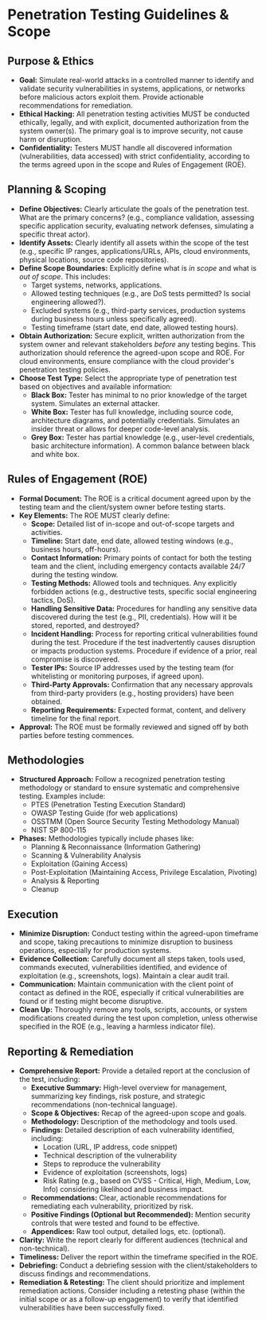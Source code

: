 # Penetration Testing Guidelines & Scope

## Purpose & Ethics

* **Goal:** Simulate real-world attacks in a controlled manner to identify and validate security vulnerabilities in systems, applications, or networks before malicious actors exploit them. Provide actionable recommendations for remediation.
* **Ethical Hacking:** All penetration testing activities MUST be conducted ethically, legally, and with explicit, documented authorization from the system owner(s). The primary goal is to improve security, not cause harm or disruption.
* **Confidentiality:** Testers MUST handle all discovered information (vulnerabilities, data accessed) with strict confidentiality, according to the terms agreed upon in the scope and Rules of Engagement (ROE).

## Planning & Scoping

* **Define Objectives:** Clearly articulate the goals of the penetration test. What are the primary concerns? (e.g., compliance validation, assessing specific application security, evaluating network defenses, simulating a specific threat actor).
* **Identify Assets:** Clearly identify all assets within the scope of the test (e.g., specific IP ranges, applications/URLs, APIs, cloud environments, physical locations, source code repositories).
* **Define Scope Boundaries:** Explicitly define what is *in scope* and what is *out of scope*. This includes:
    * Target systems, networks, applications.
    * Allowed testing techniques (e.g., are DoS tests permitted? Is social engineering allowed?).
    * Excluded systems (e.g., third-party services, production systems during business hours unless specifically agreed).
    * Testing timeframe (start date, end date, allowed testing hours).
* **Obtain Authorization:** Secure explicit, written authorization from the system owner and relevant stakeholders *before* any testing begins. This authorization should reference the agreed-upon scope and ROE. For cloud environments, ensure compliance with the cloud provider's penetration testing policies.
* **Choose Test Type:** Select the appropriate type of penetration test based on objectives and available information:
    * **Black Box:** Tester has minimal to no prior knowledge of the target system. Simulates an external attacker.
    * **White Box:** Tester has full knowledge, including source code, architecture diagrams, and potentially credentials. Simulates an insider threat or allows for deeper code-level analysis.
    * **Grey Box:** Tester has partial knowledge (e.g., user-level credentials, basic architecture information). A common balance between black and white box.

## Rules of Engagement (ROE)

* **Formal Document:** The ROE is a critical document agreed upon by the testing team and the client/system owner before testing starts.
* **Key Elements:** The ROE MUST clearly define:
    * **Scope:** Detailed list of in-scope and out-of-scope targets and activities.
    * **Timeline:** Start date, end date, allowed testing windows (e.g., business hours, off-hours).
    * **Contact Information:** Primary points of contact for both the testing team and the client, including emergency contacts available 24/7 during the testing window.
    * **Testing Methods:** Allowed tools and techniques. Any explicitly forbidden actions (e.g., destructive tests, specific social engineering tactics, DoS).
    * **Handling Sensitive Data:** Procedures for handling any sensitive data discovered during the test (e.g., PII, credentials). How will it be stored, reported, and destroyed?
    * **Incident Handling:** Process for reporting critical vulnerabilities found during the test. Procedure if the test inadvertently causes disruption or impacts production systems. Procedure if evidence of a prior, real compromise is discovered.
    * **Tester IPs:** Source IP addresses used by the testing team (for whitelisting or monitoring purposes, if agreed upon).
    * **Third-Party Approvals:** Confirmation that any necessary approvals from third-party providers (e.g., hosting providers) have been obtained.
    * **Reporting Requirements:** Expected format, content, and delivery timeline for the final report.
* **Approval:** The ROE must be formally reviewed and signed off by both parties before testing commences.

## Methodologies

* **Structured Approach:** Follow a recognized penetration testing methodology or standard to ensure systematic and comprehensive testing. Examples include:
    * PTES (Penetration Testing Execution Standard)
    * OWASP Testing Guide (for web applications)
    * OSSTMM (Open Source Security Testing Methodology Manual)
    * NIST SP 800-115
* **Phases:** Methodologies typically include phases like:
    * Planning & Reconnaissance (Information Gathering)
    * Scanning & Vulnerability Analysis
    * Exploitation (Gaining Access)
    * Post-Exploitation (Maintaining Access, Privilege Escalation, Pivoting)
    * Analysis & Reporting
    * Cleanup

## Execution

* **Minimize Disruption:** Conduct testing within the agreed-upon timeframe and scope, taking precautions to minimize disruption to business operations, especially for production systems.
* **Evidence Collection:** Carefully document all steps taken, tools used, commands executed, vulnerabilities identified, and evidence of exploitation (e.g., screenshots, logs). Maintain a clear audit trail.
* **Communication:** Maintain communication with the client point of contact as defined in the ROE, especially if critical vulnerabilities are found or if testing might become disruptive.
* **Clean Up:** Thoroughly remove any tools, scripts, accounts, or system modifications created during the test upon completion, unless otherwise specified in the ROE (e.g., leaving a harmless indicator file).

## Reporting & Remediation

* **Comprehensive Report:** Provide a detailed report at the conclusion of the test, including:
    * **Executive Summary:** High-level overview for management, summarizing key findings, risk posture, and strategic recommendations (non-technical language).
    * **Scope & Objectives:** Recap of the agreed-upon scope and goals.
    * **Methodology:** Description of the methodology and tools used.
    * **Findings:** Detailed description of each vulnerability identified, including:
        * Location (URL, IP address, code snippet)
        * Technical description of the vulnerability
        * Steps to reproduce the vulnerability
        * Evidence of exploitation (screenshots, logs)
        * Risk Rating (e.g., based on CVSS - Critical, High, Medium, Low, Info) considering likelihood and business impact.
    * **Recommendations:** Clear, actionable recommendations for remediating each vulnerability, prioritized by risk.
    * **Positive Findings (Optional but Recommended):** Mention security controls that were tested and found to be effective.
    * **Appendices:** Raw tool output, detailed logs, etc. (optional).
* **Clarity:** Write the report clearly for different audiences (technical and non-technical).
* **Timeliness:** Deliver the report within the timeframe specified in the ROE.
* **Debriefing:** Conduct a debriefing session with the client/stakeholders to discuss findings and recommendations.
* **Remediation & Retesting:** The client should prioritize and implement remediation actions. Consider including a retesting phase (within the initial scope or as a follow-up engagement) to verify that identified vulnerabilities have been successfully fixed.
